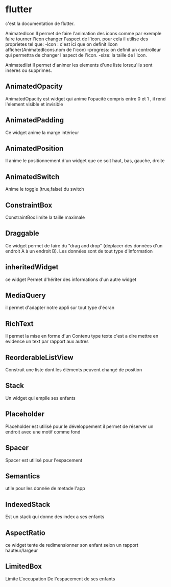 # flutter
c'est la documentation de flutter.

AnimatedIcon
Il permet de faire l'animation des icons comme par exemple faire tourner l'icon changer l'aspect de l'icon.
pour cela il utilise des proprietes tel que:
-icon : c'est ici que on definit licon afficher(AnimatedIcons.nom de l'icon)
-progress: on definit un controlleur qui permettra de changer l'aspect de l'icon.
-size: la taille de l'icon.

Animatedlist
Il permet d'animer les elements d'une liste lorsqu'ils sont inseres ou supprimes.



## AnimatedOpacity 
AnimatedOpacity est widget qui anime l'opacité compris entre 0 et 1 , il rend l'element visible et invisible


## AnimatedPadding
Ce widget anime la marge intérieur 

## AnimatedPosition
Il anime le positionnement d'un widget que ce soit haut, bas, gauche, droite 

## AnimatedSwitch
Anime le toggle (true,false) du switch


## ConstraintBox 
ConstraintBox limite la taille maximale 


## Draggable
Ce widget permet de faire du "drag and drop" (déplacer des données d'un endroit A à un endroit B). Les données sont de tout type d'information


## inheritedWidget 
ce widget Permet d'hériter des informations d'un autre widget 


## MediaQuery 
il permet d'adapter notre appli sur tout type d'écran 

## RichText
Il permet la mise en forme d'un Contenu  type texte c'est a dire mettre en evidence un text par rapport aux autres

## ReorderableListView 
Construit une liste dont les éléments peuvent changé de position 

## Stack 
Un widget qui empile ses enfants 


## Placeholder
Placeholder est utilisé pour le développement il permet de réserver un endroit avec une motif comme fond


## Spacer
Spacer est utilisé pour l'espacement 

## Semantics 
utile pour les donnée de metade l'app


## IndexedStack
Est un stack qui donne des index a ses enfants 


## AspectRatio
ce widget tente de redimensionner son enfant selon un rapport hauteur/largeur

## LimitedBox
Limite L'occupation De l'espacement  de ses enfants
